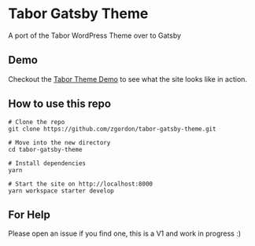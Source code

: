 # Tabor Gatsby Theme
A port of the Tabor WordPress Theme over to Gatsby

## Demo
Checkout the [Tabor Theme Demo](https://tabor-gatsby-theme.netlify.com/) to see what the site looks like in action.

## How to use this repo

```
# Clone the repo
git clone https://github.com/zgordon/tabor-gatsby-theme.git

# Move into the new directory
cd tabor-gatsby-theme

# Install dependencies
yarn

# Start the site on http://localhost:8000
yarn workspace starter develop
```

## For Help
Please open an issue if you find one, this is a V1 and work in progress :)
